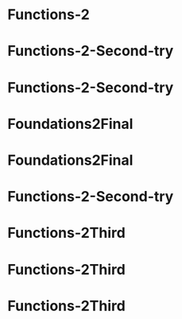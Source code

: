 # Functions-2
# Functions-2-Second-try
# Functions-2-Second-try
# Foundations2Final
# Foundations2Final
# Functions-2-Second-try
# Functions-2Third
# Functions-2Third
# Functions-2Third
